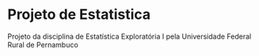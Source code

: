 # Projeto de Estatistica
Projeto da disciplina de Estatística Exploratória I pela Universidade Federal Rural de Pernambuco


